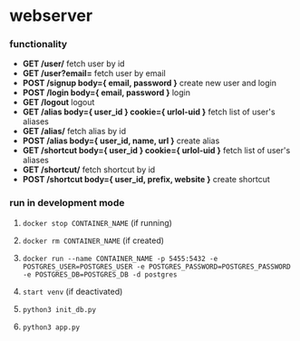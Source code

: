 # webserver

### functionality

- **GET /user/<id>** fetch user by id
- **GET /user?email=<email>** fetch user by email
- **POST /signup body={ email, password }** create new user and login
- **POST /login body={ email, password }** login
- **GET /logout** logout
- **GET /alias body={ user_id } cookie={ urlol-uid }** fetch list of user's aliases
- **GET /alias/<id>** fetch alias by id
- **POST /alias body={ user_id, name, url }** create alias
- **GET /shortcut body={ user_id } cookie={ urlol-uid }** fetch list of user's aliases
- **GET /shortcut/<id>** fetch shortcut by id
- **POST /shortcut body={ user_id, prefix, website }** create shortcut 

### run in development mode

1. `docker stop CONTAINER_NAME` (if running)

2. `docker rm CONTAINER_NAME` (if created)

3. `docker run --name CONTAINER_NAME -p 5455:5432 -e POSTGRES_USER=POSTGRES_USER -e POSTGRES_PASSWORD=POSTGRES_PASSWORD -e POSTGRES_DB=POSTGRES_DB -d postgres`

4. `start venv` (if deactivated)

5. `python3 init_db.py`

6. `python3 app.py`